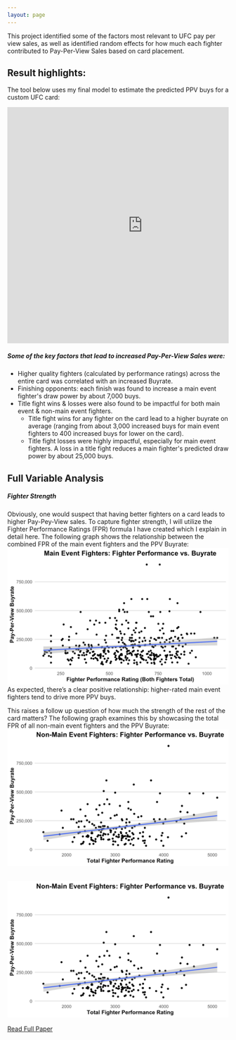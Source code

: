 ```yaml
---
layout: page
---
```

This project identified some of the factors most relevant to UFC pay per view sales, as well as identified random effects for how much each fighter contributed to Pay-Per-View Sales based on card placement. 

## Result highlights:
The tool below uses my final model to estimate the predicted PPV buys for a custom UFC card: &nbsp;<br>

<div style="display: flex; justify-content: center;">
  <div style="width: 614px; height: 536px; overflow: hidden;">
    <iframe 
      src="https://ryanoconnell.shinyapps.io/ppv_app/"
      style="border: none; transform: scale(0.8); transform-origin: top left; width: 768px; height: 670px;">
    </iframe>
  </div>
</div>



##### Some of the key factors that lead to increased Pay-Per-View Sales were:
 - Higher quality fighters (calculated by performance ratings) across the entire card was correlated with an increased Buyrate.
 - Finishing opponents: each finish was found to increase a main event fighter's draw power by about 7,000 buys.
 - Title fight wins & losses were also found to be impactful for both main event & non-main event fighters.
   - Title fight wins for any fighter on the card lead to a higher buyrate on average (ranging from about 3,000 increased buys for main event fighters to 400 increased buys for lower on the card).
   - Title fight losses were highly impactful, especially for main event fighters. A loss in a title fight reduces a main fighter's predicted draw power by about 25,000 buys.
  

## Full Variable Analysis

##### Fighter Strength
Obviously, one would suspect that having better fighters on a card leads to higher Pay-Pey-View sales. To capture fighter strength, I will utilize the Fighter Performance Ratings (FPR) formula I have created which I explain in detail here. The following graph shows the relationship between the combined FPR of the main event fighters and the PPV Buyrate:
![Image](/assets/ufc/main_fpr_buyrate.png)
As expected, there’s a clear positive relationship: higher-rated main event fighters tend to drive more PPV buys.

This raises a follow up question of how much the strength of the rest of the card matters? The following graph examines this by showcasing the total FPR of all non-main event fighters and the PPV Buyrate:
<img src="/assets/ufc/rest_fpr_buyrate.png" alt="Image" width="600"/> &nbsp;<br>
<p style="text-align: center;">
  <img src="/assets/ufc/rest_fpr_buyrate.png" alt="Image" width="600"/>
</p>


[Read Full Paper](https://oconnellryan.github.io/assets/ufc_ppv_modeling.pdf) &nbsp;<br>


